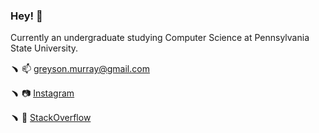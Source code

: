 ### Hey! 👋

Currently an undergraduate studying Computer Science at Pennsylvania State University.

﹅ 📫 greyson.murray@gmail.com

﹅ 📷 [Instagram](https://www.instagram.com/greyson.murray/)

﹅ 🥞 [StackOverflow](https://stackoverflow.com/users/12326283/gmdev)
